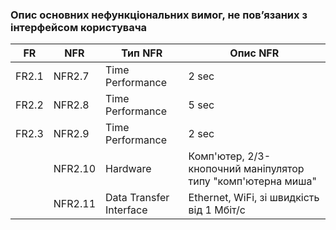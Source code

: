 ### Опис основних нефункціональних вимог, не пов’язаних з інтерфейсом користувача

| FR    | NFR     | Тип NFR                 | Опис NFR                                                     |
|-------|---------|-------------------------|--------------------------------------------------------------|
| FR2.1 | NFR2.7  | Time Performance        | 2 sec                                                        |
| FR2.2 | NFR2.8  | Time Performance        | 5 sec                                                        |
| FR2.3 | NFR2.9  | Time Performance        | 2 sec                                                        |
|       | NFR2.10 | Hardware                | Комп'ютер, 2/3-кнопочний маніпулятор типу "комп'ютерна миша" |
|       | NFR2.11 | Data Transfer Interface | Ethernet, WiFi, зі швидкість від 1 Мбіт/с                    |
